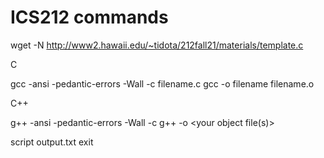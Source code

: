 # ICS212 commands

wget -N http://www2.hawaii.edu/~tidota/212fall21/materials/template.c
  
 C 
  
gcc -ansi -pedantic-errors -Wall -c filename.c
gcc -o filename filename.o

C++

g++ -ansi -pedantic-errors -Wall -c <your source file>
g++ -o <executable> <your object file(s)>

script output.txt
exit
